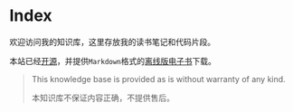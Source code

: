 # Index

欢迎访问我的知识库，这里存放我的读书笔记和代码片段。

本站已经[开源](https://github.com/luoxufeiyan/wiki.luoxufeiyan.com/)，并提供`Markdown`格式的[离线版电子书](https://github.com/luoxufeiyan/wiki.luoxufeiyan.com/tree/master/docs)下载。


> This knowledge base is provided as is without warranty of any kind. 
> 
> 本知识库不保证内容正确，不提供售后。
